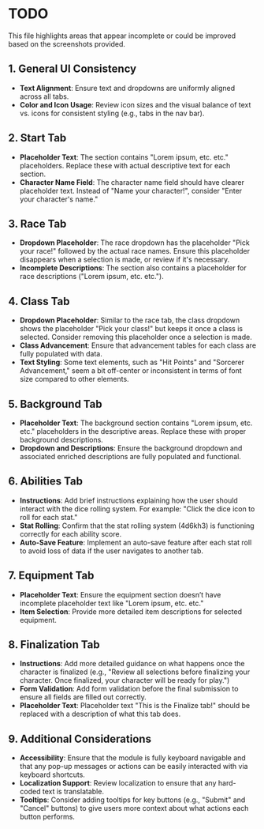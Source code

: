 # TODO

This file highlights areas that appear incomplete or could be improved based on the screenshots provided.

## 1. General UI Consistency

- **Text Alignment**: Ensure text and dropdowns are uniformly aligned across all tabs.
- **Color and Icon Usage**: Review icon sizes and the visual balance of text vs. icons for consistent styling (e.g.,
  tabs in the nav bar).

## 2. Start Tab

- **Placeholder Text**: The section contains "Lorem ipsum, etc. etc." placeholders. Replace these with actual
  descriptive text for each section.
- **Character Name Field**: The character name field should have clearer placeholder text. Instead of "Name your
  character!", consider "Enter your character's name."

## 3. Race Tab

- **Dropdown Placeholder**: The race dropdown has the placeholder "Pick your race!" followed by the actual race names.
  Ensure this placeholder disappears when a selection is made, or review if it's necessary.
- **Incomplete Descriptions**: The section also contains a placeholder for race descriptions ("Lorem ipsum, etc. etc.").

## 4. Class Tab

- **Dropdown Placeholder**: Similar to the race tab, the class dropdown shows the placeholder "Pick your class!" but
  keeps it once a class is selected. Consider removing this placeholder once a selection is made.
- **Class Advancement**: Ensure that advancement tables for each class are fully populated with data.
- **Text Styling**: Some text elements, such as "Hit Points" and "Sorcerer Advancement," seem a bit off-center or
  inconsistent in terms of font size compared to other elements.

## 5. Background Tab

- **Placeholder Text**: The background section contains "Lorem ipsum, etc. etc." placeholders in the descriptive areas.
  Replace these with proper background descriptions.
- **Dropdown and Descriptions**: Ensure the background dropdown and associated enriched descriptions are fully populated
  and functional.

## 6. Abilities Tab

- **Instructions**: Add brief instructions explaining how the user should interact with the dice rolling system. For
  example: "Click the dice icon to roll for each stat."
- **Stat Rolling**: Confirm that the stat rolling system (4d6kh3) is functioning correctly for each ability score.
- **Auto-Save Feature**: Implement an auto-save feature after each stat roll to avoid loss of data if the user navigates
  to another tab.

## 7. Equipment Tab

- **Placeholder Text**: Ensure the equipment section doesn’t have incomplete placeholder text like "Lorem ipsum, etc.
  etc."
- **Item Selection**: Provide more detailed item descriptions for selected equipment.

## 8. Finalization Tab

- **Instructions**: Add more detailed guidance on what happens once the character is finalized (e.g., "Review all
  selections before finalizing your character. Once finalized, your character will be ready for play.")
- **Form Validation**: Add form validation before the final submission to ensure all fields are filled out correctly.
- **Placeholder Text**: Placeholder text "This is the Finalize tab!" should be replaced with a description of what this
  tab does.

## 9. Additional Considerations

- **Accessibility**: Ensure that the module is fully keyboard navigable and that any pop-up messages or actions can be
  easily interacted with via keyboard shortcuts.
- **Localization Support**: Review localization to ensure that any hard-coded text is translatable.
- **Tooltips**: Consider adding tooltips for key buttons (e.g., "Submit" and "Cancel" buttons) to give users more
  context about what actions each button performs.
